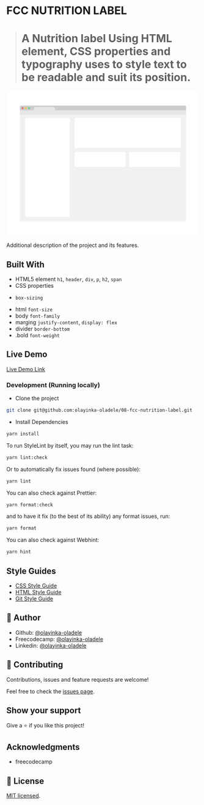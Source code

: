 # FCC NUTRITION LABEL

> # A Nutrition label Using HTML element, CSS properties and typography uses to style text to be readable and suit its position.

![screenshot](./app_screenshot.png)

Additional description of the project and its features.

## Built With

- HTML5 element
  `h1`, `header`, `div`, `p`, `h2`, `span`
- CSS properties

* `box-sizing`

- html
  `font-size`
- body
  `font-family`
- marging
  `justify-content`, `display: flex`
- divider
  `border-bottom`
- .bold
  `font-weight`

## Live Demo

[Live Demo Link](https://livedemo.com)

### Development (Running locally)

- Clone the project

```bash
git clone git@github.com:olayinka-oladele/08-fcc-nutrition-label.git

```

- Install Dependencies

```bash
yarn install
```

To run StyleLint by itself, you may run the lint task:

```bash
yarn lint:check
```

Or to automatically fix issues found (where possible):

```bash
yarn lint
```

You can also check against Prettier:

```bash
yarn format:check
```

and to have it fix (to the best of its ability) any format issues, run:

```bash
yarn format
```

You can also check against Webhint:

```bash
yarn hint
```

## Style Guides

- [CSS Style Guide](http://udacity.github.io/frontend-nanodegree-styleguide/css.html)
- [HTML Style Guide](http://udacity.github.io/frontend-nanodegree-styleguide/index.html)
- [Git Style Guide](https://udacity.github.io/git-styleguide/)

## 👤 Author

- Github: [@olayinka-oladele](https://github.com/olayinka-oladele)
- Freecodecamp: [@olayinka-oladele](https://freecodecamp.com/author)
- Linkedin: [@olayinka-oladele](https://www.linkedin.com/in/author/)

## 🤝 Contributing

Contributions, issues and feature requests are welcome!

Feel free to check the [issues page](../../issues).

## Show your support

Give a ⭐️ if you like this project!

## Acknowledgments

- freecodecamp

## 📝 License

[MIT licensed](./LICENSE).
